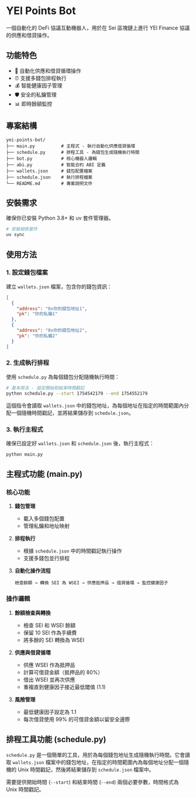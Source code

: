 # YEI Points Bot

一個自動化的 DeFi 協議互動機器人，用於在 Sei 區塊鏈上進行 YEI Finance 協議的供應和借貸操作。

## 功能特色

- 🔄 自動化供應和借貸循環操作
- ⏰ 支援多錢包排程執行
- 💰 智能健康因子管理
- 🛡️ 安全的私鑰管理
- 📊 即時餘額監控

## 專案結構

```
yei-points-bot/
├── main.py          # 主程式 - 執行自動化供應借貸循環
├── schedule.py      # 排程工具 - 為錢包生成隨機執行時間
├── bot.py           # 核心機器人邏輯
├── abi.py           # 智能合約 ABI 定義
├── wallets.json     # 錢包配置檔案
├── schedule.json    # 執行排程檔案
└── README.md        # 專案說明文件
```

## 安裝需求

確保你已安裝 Python 3.8+ 和 uv 套件管理器。

```bash
# 安裝相依套件
uv sync
```

## 使用方法

### 1. 設定錢包檔案

建立 `wallets.json` 檔案，包含你的錢包資訊：

```json
[
  {
    "address": "0x你的錢包地址1",
    "pk": "你的私鑰1"
  },
  {
    "address": "0x你的錢包地址2",
    "pk": "你的私鑰2"
  }
]
```

### 2. 生成執行排程

使用 `schedule.py` 為每個錢包分配隨機執行時間：

```bash
# 基本用法 - 設定開始和結束時間戳記
python schedule.py --start 1754542179 --end 1754552179
```

這個指令會讀取 `wallets.json` 中的錢包地址，為每個地址在指定的時間範圍內分配一個隨機時間戳記，並將結果儲存到 `schedule.json`。

### 3. 執行主程式

確保已設定好 `wallets.json` 和 `schedule.json` 後，執行主程式：

```bash
python main.py
```

## 主程式功能 (main.py)

### 核心功能

1. **錢包管理**

   - 載入多個錢包配置
   - 管理私鑰和地址映射

2. **排程執行**

   - 根據 `schedule.json` 中的時間戳記執行操作
   - 支援多錢包並行排程

3. **自動化操作流程**
   ```
   檢查餘額 → 轉換 SEI 為 WSEI → 供應抵押品 → 借貸循環 → 監控健康因子
   ```

### 操作邏輯

1. **餘額檢查與轉換**

   - 檢查 SEI 和 WSEI 餘額
   - 保留 10 SEI 作為手續費
   - 將多餘的 SEI 轉換為 WSEI

2. **供應與借貸循環**

   - 供應 WSEI 作為抵押品
   - 計算可借貸金額（抵押品的 80%）
   - 借出 WSEI 並再次供應
   - 重複直到健康因子接近最低閾值 (1.1)

3. **風險管理**
   - 最低健康因子設定為 1.1
   - 每次借貸使用 99% 的可借貸金額以留安全邊際

## 排程工具功能 (schedule.py)

`schedule.py` 是一個簡單的工具，用於為每個錢包地址生成隨機執行時間。它會讀取 `wallets.json` 檔案中的錢包地址，在指定的時間範圍內為每個地址分配一個隨機的 Unix 時間戳記，然後將結果儲存到 `schedule.json` 檔案中。

需要提供開始時間 (`--start`) 和結束時間 (`--end`) 兩個必要參數，時間格式為 Unix 時間戳記。
